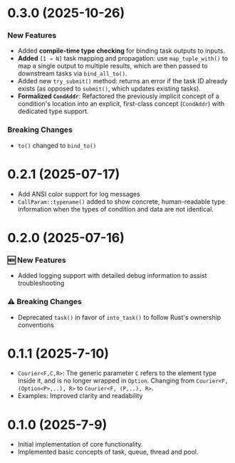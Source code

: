 # 0.3.0 (2025-10-26)
### New Features
- Added **compile-time type checking** for binding task outputs to inputs.
- **Added** `[1 → N]` task mapping and propagation: use `map_tuple_with()` to map a single output to multiple results, which are then passed to downstream tasks via `bind_all_to()`.
- Added new `try_submit()` method: returns an error if the task ID already exists (as opposed to `submit()`, which updates existing tasks).
- **Formalized `CondAddr`**: Refactored the previously implicit concept of a condition's location into an explicit, first-class concept (`CondAddr`) with dedicated type support.
### Breaking Changes
- `to()` changed to `bind_to()`


# 0.2.1 (2025-07-17)
- Add ANSI color support for log messages
- `CallParam::typename()` added to show concrete, human-readable type information when the types of condition and data are not identical.


# 0.2.0 (2025-07-16)
### 🆕 New Features
- Added logging support with detailed debug information to assist troubleshooting
### ⚠️ Breaking Changes
- Deprecated `task()` in favor of `into_task()` to follow Rust's ownership conventions


# 0.1.1 (2025-7-10)
- `Courier<F,C,R>`: The generic parameter `C` refers to the element type inside it, and is no longer wrapped in `Option`. Changing from `Courier<F, (Option<P>,..), R>`  to `Courier<F, (P,..), R>`.
- Examples: Improved clarity and readability


# 0.1.0 (2025-7-9)
- Initial implementation of core functionality.
- Implemented basic concepts of task, queue, thread and pool.